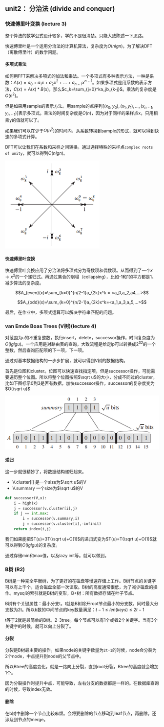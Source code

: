 ## unit2： 分治法 (divide and conquer)


### 快速傅里叶变换 (lecture 3)

整个算法的数学公式设计较多，学的不是很清楚。只能大致陈述一下思路。

快速傅里叶是一个运用分治法的计算机算法，复杂度为$O(nlgn)$，为了解决DFT（离散傅里叶）的数学问题。

#### 多项式乘法

如何用FFT来解决多项式的加法和乘法。一个多项式有多种表示方法，一种是系数：$A(x)=a_0+a_1x+a_2x^2+...+a_{n-1}x^{n-1}$。如果多项式是用系数的表示方法，$C(x)=A(x)*B(x)$，那么$c_k=\sum_{j=0}^ka_jb_{k-j}$。乘法的复杂度是$O(n^2)$。

但是如果用sample的表示方法。用sample的点序列$[(x_0,y_0),(x_1,y_1),...,(x_{n-1},y_{n-1})]$表示多项式。乘法的时间复杂度是$O(n)$，因为对于同样的采样点x，只用相乘y的值就可以了。

如果我们可以在少于$O(n^2)$的时间内，从系数转换到sample的形式，就可以得到快速的多项式计算。

DFT可以让我们在系数和采样之间转换。通过选择特殊的采样点`complex roots of unity`，就可以得到$O(nlgn)$。

![](/assets/mit2.2.png)

#### 快速傅里叶变换

快速傅里叶变换应用了分治法将多项式分为奇数项和偶数项。从而得到了一个$x\to x^2$的一个递归式。再通过集合的崩塌（collapsing），比如-1和1的平方都是1。减少算法的复杂度。

$$A_{even}(x)=\sum_{k=0}^{n/2-1}a_{2k}x^k = <a_0,a_2,a4,...>$$

$$A_{odd}(x)=\sum_{k=0}^{n/2-1}a_{2k}x^k=<a_1,a_3,a_5,...>$$

最后，在作业中，多项式运算可以解决字符串匹配的问题。

### van Emde Boas Trees (V树)(lecture 4)

对范围为u的不重复整数，执行insert，delete，successor操作，时间复杂度为$O(lglgu)$。一个应用是对路由表的查询，大致流程是给定ip可以转换成$2^{32}$的一个整数，然后查询匹配项的下一项，下一项。

通过对基本数据结构的一步步扩展，就可以得到V树的数据结构。

首先是位图和cluster。位图可以快速查找指定项，但是successor操作，可能需要遍历整个位图。所以将整个位图按照$\sqrt u$的大小，分成不同过的cluster，比如下图标示0到3是否有数据，加快successor操作，successor的复杂度变为$O(\sqrt u)$

![](/assets/mit2.1.png)

#### 递归

这一步就很精妙了，将数据结构递归起来。
- V.cluster[i] 是一个size为$\sqrt u$的V
- V.summary 一个size为$\sqrt u$的V
```python
def successor(V,x):
    i = high(x)
    j = successor(v.cluster[i],j)
    if j == int.max:
        i = successor(v.summary,i)
        j = successor(v.cluster[i],-infinit)
    return index(i,j)
```
我们如果能把$T(u)=3T(\sqrt u)+O(1)$的递归式变为$T(u)=T(\sqrt u)+O(1)$就可以得到$O(lglgu)$的复杂度。

通过存储min和max值，以及lazy init等。就可以做到。

### B树 (R2)

B树是一种完全平衡树，为了更好的在磁盘等慢速存储上工作。B树节点的关键字可以有上千个，适合磁盘全部一次读取。B树的高度通常很低，为了减少磁盘的操作。mysql的索引就是B树的变形，B+树：所有数据存储在叶子节点。

B树有个关键属性：最小分支t。t就是B树除开root节点最小的分支数。同时最大分支数为2t。所以b数的中间节点的key数量满足：$t-1\leq len(keys)\leq 2t-1$

t等于2就是最简单的B树。2-3tree。每个节点可以有1个或者2个关键字。当有3个关键字的时候，就可以向上分裂了。

#### 分裂

分裂是B树最主要的操作。如果node的关键字数量为`2t-1`的时候，node会分裂为2个node，中点提升到node的父节点中。

所以Btree的高度变化，就是一路向上分裂，直到root分裂，Btree的高度就会增加1个。

因为分裂操作时提升中点，可能导致，左右分支的数据都是一样的。在数据库查询的时候，导致index无效。

#### 删除

在b树中删除一个节点比较麻烦。会将要删除的节点移动到leaf节点，再删除。还涉及到节点的merge。



